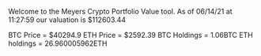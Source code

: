 Welcome to the Meyers Crypto Portfolio Value tool. 
As of 06/14/21 at 11:27:59 our valuation is $112603.44 

BTC Price = $40294.9
 ETH Price = $2592.39
BTC Holdings = 1.06BTC
 ETH holdings = 26.960005962ETH 

